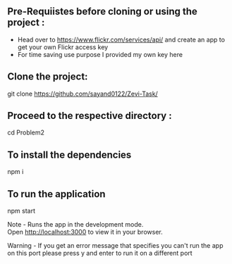 ## Pre-Requiistes before cloning or using the project :
- Head over to https://www.flickr.com/services/api/ and create an app to get your own Flickr access key
- For time saving use purpose I provided my own key here

## Clone the project:

git clone https://github.com/sayand0122/Zevi-Task/

## Proceed to the respective directory :

cd Problem2

## To install the dependencies 

npm i

## To run the application

npm start

Note - Runs the app in the development mode.\
Open [http://localhost:3000](http://localhost:3000) to view it in your browser.

Warning - If you get an error message that specifies you can't run the app on this port please press y and enter to run it on a different port

